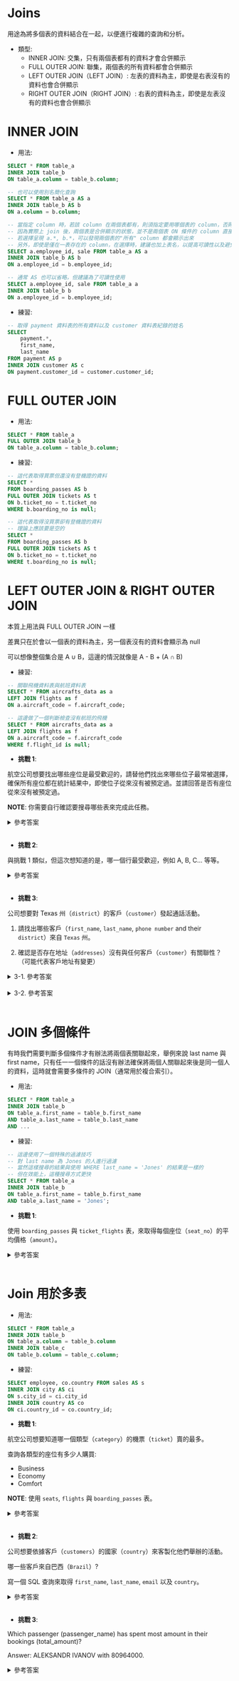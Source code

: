 # Joins

用途為將多個表的資料結合在一起，以便進行複雜的查詢和分析。

- 類型:
    - INNER JOIN: 交集，只有兩個表都有的資料才會合併顯示
    - FULL OUTER JOIN: 聯集，兩個表的所有資料都會合併顯示
    - LEFT OUTER JOIN（LEFT JOIN）: 左表的資料為主，即使是右表沒有的資料也會合併顯示
    - RIGHT OUTER JOIN（RIGHT JOIN）: 右表的資料為主，即使是左表沒有的資料也會合併顯示

# INNER JOIN

- 用法:

```sql
SELECT * FROM table_a
INNER JOIN table_b
ON table_a.column = table_b.column;

-- 也可以使用別名簡化查詢
SELECT * FROM table_a AS a
INNER JOIN table_b AS b
ON a.column = b.column;

-- 當指定 column 時，若該 column 在兩個表都有，則須指定要用哪個表的 column，否則資料庫會報錯
-- 因為實際上 join 後，兩個表是合併顯示的狀態，並不是兩個表 ON 條件的 column 直接合併成一個 column
-- 若選擇呈現 a.*, b.*，可以發現兩個表的"所有" column 都會顯示出來
-- 另外，即使是僅在一表存在的 column，在選擇時，建議也加上表名，以提高可讀性以及避免未來潛在的衝突可能
SELECT a.employee_id, sale FROM table_a AS a
INNER JOIN table_b AS b
ON a.employee_id = b.employee_id;

-- 通常 AS 也可以省略，但建議為了可讀性使用
SELECT a.employee_id, sale FROM table_a a
INNER JOIN table_b b
ON a.employee_id = b.employee_id;
```

- 練習:

```sql
-- 取得 payment 資料表的所有資料以及 customer 資料表紀錄的姓名
SELECT
    payment.*,
	first_name,
	last_name
FROM payment AS p
INNER JOIN customer AS c
ON payment.customer_id = customer.customer_id;
```

# FULL OUTER JOIN

- 用法:

```sql
SELECT * FROM table_a
FULL OUTER JOIN table_b
ON table_a.column = table_b.column;
```

- 練習:

```sql
-- 這代表取得買票但還沒有登機證的資料
SELECT *
FROM boarding_passes AS b
FULL OUTER JOIN tickets AS t
ON b.ticket_no = t.ticket_no
WHERE b.boarding_no is null;

-- 這代表取得沒買票卻有登機證的資料
-- 理論上應該要是空的
SELECT *
FROM boarding_passes AS b
FULL OUTER JOIN tickets AS t
ON b.ticket_no = t.ticket_no
WHERE t.boarding_no is null;
```

# LEFT OUTER JOIN & RIGHT OUTER JOIN

本質上用法與 FULL OUTER JOIN 一樣

差異只在於會以一個表的資料為主，另一個表沒有的資料會顯示為 null

可以想像整個集合是 A ∪ B，這邊的情況就像是 A - B + (A ∩ B)

- 練習:

```sql
-- 關聯飛機資料表與航班資料表
SELECT * FROM aircrafts_data as a
LEFT JOIN flights as f
ON a.aircraft_code = f.aircraft_code;

-- 這邊做了一個判斷檢查沒有航班的飛機
SELECT * FROM aircrafts_data as a
LEFT JOIN flights as f
ON a.aircraft_code = f.aircraft_code
WHERE f.flight_id is null;
```

- **挑戰 1**:

航空公司想要找出哪些座位是最受歡迎的，請替他們找出來哪些位子最常被選擇，確保所有座位都在統計結果中，即使位子從來沒有被預定過。並請回答是否有座位從來沒有被預定過。

**NOTE**: 你需要自行確認要搜尋哪些表來完成此任務。

<details>
    <summary>參考答案</summary>

```sql
SELECT
    s.seat_no,
	COUNT(*) AS booking_count
FROM seats AS s
LEFT JOIN boarding_passes AS b
ON s.seat_no = b.seat_no
GROUP BY s.seat_no
ORDER BY booking_count DESC;

-- Ans:（無，因沒有位子的歷史訂位數為 0）
-- "1A"	53559
-- "4A"	53181
-- "2A"	53145
-- "3A"	52524
-- ...
```
</details>

<br/>

- **挑戰 2**:

與挑戰 1 類似，但這次想知道的是，哪一個行最受歡迎，例如 A, B, C... 等等。

<details>
    <summary>參考答案</summary>

```sql
SELECT
    RIGHT(s.seat_no, 1) as line,
	COUNT(*)
FROM seats AS s
LEFT JOIN boarding_passes AS b
ON s.seat_no = b.seat_no
GROUP BY line
ORDER BY COUNT(*) DESC;

-- Ans:（A 行最受歡迎）
-- "A"	751618
-- "D"	652188
-- "C"	596921
-- "F"	467493
-- "E"	377687
-- ...
```

</details>

<br/>

- **挑戰 3**:

公司想要對 Texas 州（`district`）的客戶（`customer`）發起通話活動。

1. 請找出哪些客戶（`first_name`, `last_name`, `phone number` and their `district`）來自 `Texas` 州。

2. 確認是否存在地址（`addresses`）沒有與任何客戶（`customer`）有關聯性？（可能代表客戶地址有變更）

<details>
    <summary>3-1. 參考答案</summary>

```sql
SELECT
	first_name,
	last_name,
    phone,
	district
FROM customer AS c
INNER JOIN address AS a
ON c.address_id = a.address_id
WHERE district = 'Texas';

-- Ans:
-- "JENNIFER"	"DAVIS"	"860452626434"	"Texas"
-- "KIM"	"CRUZ"	"909029256431"	"Texas"
-- "RICHARD"	"MCCRARY"	"262088367001"	"Texas"
-- "BRYAN"	"HARDISON"	"775235029633"	"Texas"
-- "IAN"	"STILL"	"239357986667"	"Texas"
```
</details>

<br/>

<details>
    <summary>3-2. 參考答案</summary>

```sql
SELECT
	a.address_id,
	address,
	customer_id
FROM address AS a
FULL OUTER JOIN customer AS c
ON c.address_id = a.address_id
WHERE customer_id is null
ORDER BY a.address_id;

-- Ans:
-- 1	"47 MySakila Drive"	
-- 2	"28 MySQL Boulevard"	
-- 3	"23 Workhaven Lane"	
-- 4	"1411 Lillydale Drive"	
```
</details>

<br/>

# JOIN 多個條件

有時我們需要判斷多個條件才有辦法將兩個表關聯起來，舉例來說 last name 與 first name，只有任一一個條件的話沒有辦法確保將兩個人關聯起來後是同一個人的資料，這時就會需要多條件的 JOIN（通常用於複合索引）。

- 用法:

```sql
SELECT * FROM table_a
INNER JOIN table_b
ON table_a.first_name = table_b.first_name
AND table_a.last_name = table_b.last_name
AND ...
```

- 練習:

```sql
-- 這邊使用了一個特殊的過濾技巧
-- 對 last name 為 Jones 的人進行過濾
-- 當然這樣搜尋的結果與使用 WHERE last_name = 'Jones' 的結果是一樣的
-- 但在效能上，這種搜尋方式更快
SELECT * FROM table_a
INNER JOIN table_b
ON table_a.first_name = table_b.first_name
AND table_a.last_name = 'Jones';
```

- **挑戰 1**:

使用 `boarding_passes` 與 `ticket_flights` 表，來取得每個座位（`seat_no`）的平均價格（`amount`）。

<details>
    <summary>參考答案</summary>

```sql
SELECT
	seat_no,
	ROUND(AVG(amount), 2) AS avg
FROM boarding_passes AS b
JOIN ticket_flights AS t
ON 
	b.ticket_no = t.ticket_no
AND 
	b.flight_id = t.flight_id
GROUP BY seat_no
ORDER BY avg DESC;

-- Ans:
-- "5H"	74172.71
-- "3H"	73142.12
-- "4H"	72860.74
-- "1H"	72611.32
-- ...
```
</details>

<br/>

# Join 用於多表

- 用法:

```sql
SELECT * FROM table_a
INNER JOIN table_b
ON table_a.column = table_b.column
INNER JOIN table_c
ON table_b.column = table_c.column;
```

- 練習:

```sql
SELECT employee, co.country FROM sales AS s
INNER JOIN city AS ci
ON s.city_id = ci.city_id
INNER JOIN country AS co
ON ci.country_id = co.country_id;
```

- **挑戰 1**:

航空公司想要知道哪一個類型（`category`）的機票（`ticket`）賣的最多。

查詢各類型的座位有多少人購買:

- Business
- Economy
- Comfort

**NOTE**: 使用 `seats`, `flights` 與 `boarding_passes` 表。

<details>
    <summary>參考答案</summary>

```sql
SELECT
	s.fare_conditions,
	COUNT(*)
FROM flights AS f
INNER JOIN boarding_passes AS b
ON f.flight_id = b.flight_id
INNER JOIN seats AS s
ON
    -- 需要注意，單純關聯座位是不夠的，因為有可能是不同飛機的資訊
	b.seat_no = s.seat_no
	AND
	f.aircraft_code = s.aircraft_code
GROUP BY s.fare_conditions
ORDER BY COUNT(*) DESC;

-- Ans:
-- "Economy"	510310
-- "Business"	59479
-- "Comfort"	9897
```
</details>

<br/>

- **挑戰 2**:

公司想要依據客戶（`customers`）的國家（`country`）來客製化他們舉辦的活動。

哪一些客戶來自巴西（`Brazil`）?

寫一個 SQL 查詢來取得 `first_name`, `last_name`, `email` 以及 `country`。

<details>
    <summary>參考答案</summary>

```sql
SELECT
	first_name,
	last_name,
	email,
	country
FROM customer AS cu
INNER JOIN address AS ad
ON cu.address_id = ad.address_id
INNER JOIN city AS ci
ON ad.city_id = ci.city_id
INNER JOIN country AS co
ON ci.country_id = co.country_id
WHERE country = 'Brazil';

-- Ans:
-- "CLAYTON"	"BARBEE"	"CLAYTON.BARBEE@sakilacustomer.org"	"Brazil"
-- "JOSEPH"	"JOY"	"JOSEPH.JOY@sakilacustomer.org"	"Brazil"
-- "TAMARA"	"NGUYEN"	"TAMARA.NGUYEN@sakilacustomer.org"	"Brazil"
-- "NATALIE"	"MEYER"	"NATALIE.MEYER@sakilacustomer.org"	"Brazil"
-- "JANE"	"BENNETT"	"JANE.BENNETT@sakilacustomer.org"	"Brazil"
-- ...
```

</details>

<br/>

- **挑戰 3**:

Which passenger (passenger_name) has spent most amount in their bookings (total_amount)?

Answer: ALEKSANDR IVANOV with 80964000.

<details>
    <summary>參考答案</summary>

```sql
SELECT
    passenger_name,
	SUM(total_amount)
FROM tickets AS t
INNER JOIN bookings AS b
ON t.book_ref = b.book_ref
GROUP BY passenger_name
ORDER BY SUM(total_amount) DESC
LIMIT 1;

-- Ans:
-- "ALEKSANDR IVANOV"	80964000.00
```

</details>